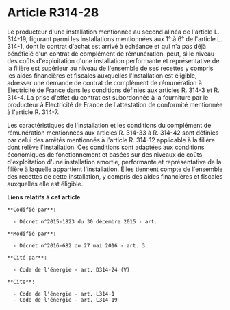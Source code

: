 # Article R314-28

Le producteur d'une installation mentionnée au second alinéa de l'article L. 314-19, figurant parmi les installations
mentionnées aux 1° à 6° de l'article L. 314-1, dont le contrat d'achat est arrivé à échéance et qui n'a pas déjà bénéficié
d'un contrat de complément de rémunération, peut, si le niveau des coûts d'exploitation d'une installation performante et
représentative de la filière est supérieur au niveau de l'ensemble de ses recettes y compris les aides financières et
fiscales auxquelles l'installation est éligible, adresser une demande de contrat de complément de rémunération à Electricité
de France dans les conditions définies aux articles R. 314-3 et R. 314-4. La prise d'effet du contrat est subordonnée à la
fourniture par le producteur à Electricité de France de l'attestation de conformité mentionnée à l'article R. 314-7. 

Les caractéristiques de l'installation et les conditions du complément de rémunération mentionnées aux articles R. 314-33 à
R. 314-42 sont définies par celui des arrêtés mentionnés à l'article R. 314-12 applicable à la filière dont relève
l'installation. Ces conditions sont adaptées aux conditions économiques de fonctionnement et basées sur des niveaux de coûts
d'exploitation d'une installation amortie, performante et représentative de la filière à laquelle appartient l'installation.
Elles tiennent compte de l'ensemble des recettes de cette installation, y compris des aides financières et fiscales
auxquelles elle est éligible.

**Liens relatifs à cet article**

	**Codifié par**:

	  - Décret n°2015-1823 du 30 décembre 2015 - art.

	**Modifié par**:

	  - Décret n°2016-682 du 27 mai 2016 - art. 3

	**Cité par**:

	  - Code de l'énergie - art. D314-24 (V)

	**Cite**:

	  - Code de l'énergie - art. L314-1
	  - Code de l'énergie - art. L314-19

